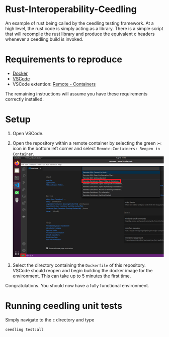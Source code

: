 # Rust-Interoperability-Ceedling
An example of rust being called by the ceedling testing framework. At a high level, the rust code is simply acting as a library. There is a simple script that will recompile the rust library and produce the equivalent c headers whenever a ceedling build is invoked.

# Requirements to reproduce
- [Docker](https://docs.docker.com/engine/install/)
- [VSCode](https://code.visualstudio.com/)
- VSCode extention: [Remote - Containers](https://marketplace.visualstudio.com/items?itemName=ms-vscode-remote.remote-containers)

The remaining instructions will assume you have these requirements correctly installed.

# Setup

1. Open VSCode.

2. Open the repository within a remote container by selecting the green `><` icon in the bottom left corner and select `Remote-Containers: Reopen in Container`. ![remote container](images/open_remote_container.png)

3. Select the directory containing the `Dockerfile` of this repository. VSCode should reopen and begin building the docker image for the environment. This can take up to 5 minutes the first time.

Congratulations. You should now have a fully functional environment.

# Running ceedling unit tests
Simply navigate to the `c` directory and type

```bash
ceedling test:all
```